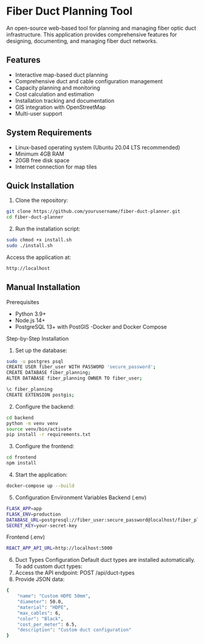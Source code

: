 # Fiber Duct Planning Tool

An open-source web-based tool for planning and managing fiber optic duct infrastructure. This application provides comprehensive features for designing, documenting, and managing fiber duct networks.

## Features

- Interactive map-based duct planning
- Comprehensive duct and cable configuration management
- Capacity planning and monitoring
- Cost calculation and estimation
- Installation tracking and documentation
- GIS integration with OpenStreetMap
- Multi-user support

## System Requirements

- Linux-based operating system (Ubuntu 20.04 LTS recommended)
- Minimum 4GB RAM
- 20GB free disk space
- Internet connection for map tiles

## Quick Installation

1. Clone the repository:
```bash
git clone https://github.com/yourusername/fiber-duct-planner.git
cd fiber-duct-planner
````
2. Run the installation script:
```bash
sudo chmod +x install.sh
sudo ./install.sh
```
Access the application at:
```bash
http://localhost
```

## Manual Installation
Prerequisites

- Python 3.9+
- Node.js 14+
- PostgreSQL 13+ with PostGIS
 -Docker and Docker Compose

Step-by-Step Installation

1. Set up the database:
```bash
sudo -u postgres psql
CREATE USER fiber_user WITH PASSWORD 'secure_password';
CREATE DATABASE fiber_planning;
ALTER DATABASE fiber_planning OWNER TO fiber_user;
````
```bash
\c fiber_planning
CREATE EXTENSION postgis;
```
2. Configure the backend:
```bash
cd backend
python -m venv venv
source venv/bin/activate
pip install -r requirements.txt
```
3. Configure the frontend:
```bash
cd frontend
npm install
```
4. Start the application:
```bash
docker-compose up --build
````
5. Configuration Environment Variables
Backend (.env)
```bash
FLASK_APP=app
FLASK_ENV=production
DATABASE_URL=postgresql://fiber_user:secure_password@localhost/fiber_planning
SECRET_KEY=your-secret-key
````
Frontend (.env)
```bash
REACT_APP_API_URL=http://localhost:5000
````
6. Duct Types Configuration
Default duct types are installed automatically. To add custom duct types:
1. Access the API endpoint: POST /api/duct-types
2. Provide JSON data:
```bash
{
    "name": "Custom HDPE 50mm",
    "diameter": 50.0,
    "material": "HDPE",
    "max_cables": 6,
    "color": "Black",
    "cost_per_meter": 6.5,
    "description": "Custom duct configuration"
}
````


  
